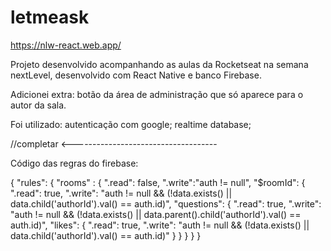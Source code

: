 # letmeask

https://nlw-react.web.app/

Projeto desenvolvido acompanhando as aulas da Rocketseat na semana nextLevel, desenvolvido com React Native e banco Firebase.

Adicionei extra: 
  botão da área de administração que só aparece para o autor da sala.
  
Foi utilizado:
  autenticação com google;
  realtime database;

  //completar <------------------------------------

Código das regras do firebase:

{
  "rules": {
    "rooms" : {
      ".read": false,
      ".write":"auth != null",
      "$roomId": {
        ".read": true,
        ".write": "auth != null && (!data.exists() || data.child('authorId').val() == auth.id)",
        "questions": {
          ".read": true,
          ".write": "auth != null && (!data.exists() || data.parent().child('authorId').val() == auth.id)",
          "likes": {
            ".read": true,
            ".write": "auth != null && (!data.exists() || data.child('authorId').val() == auth.id)"
          }
        }
      }
    }
  }
